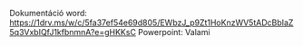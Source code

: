 Dokumentáció word:     https://1drv.ms/w/c/5fa37ef54e69d805/EWbzJ_p9Zt1HoKnzWV5tADcBbIaZ5q3VxbIQfJ1kfbnmnA?e=gHKKsC
Powerpoint:            Valami
